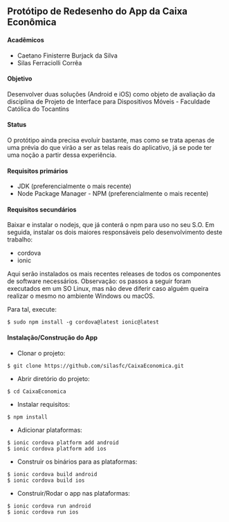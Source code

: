## Protótipo de Redesenho do App da Caixa Econômica

#### Acadêmicos

* Caetano Finisterre Burjack da Silva
* Silas Ferraciolli Corrêa

#### Objetivo

Desenvolver duas soluções (Android e iOS) como objeto de avaliação da disciplina de Projeto de Interface para Dispositivos Móveis - Faculdade Católica do Tocantins

#### Status

O protótipo ainda precisa evoluir bastante, mas como se trata apenas de uma prévia do que virão a ser as telas reais do aplicativo, já se pode ter uma noção a partir dessa experiência.

#### Requisitos primários

* JDK (preferencialmente o mais recente)
* Node Package Manager - NPM (preferencialmente o mais recente)

#### Requisitos secundários

Baixar e instalar o nodejs, que já conterá o npm para uso no seu S.O. Em seguida, instalar os dois maiores responsáveis pelo desenvolvimento deste trabalho:

* cordova
* ionic

Aqui serão instalados os mais recentes releases de todos os componentes de software necessários.
Observação: os passos a seguir foram executados em um SO Linux, mas não deve diferir caso alguém queira realizar o mesmo no ambiente Windows ou macOS.

Para tal, execute:

```
$ sudo npm install -g cordova@latest ionic@latest
```

#### Instalação/Construção do App

* Clonar o projeto:
```
$ git clone https://github.com/silasfc/CaixaEconomica.git
```

* Abrir diretório do projeto:
```
$ cd CaixaEconomica
```

* Instalar requisitos:
```
$ npm install
```

* Adicionar plataformas:
```
$ ionic cordova platform add android
$ ionic cordova platform add ios
```

* Construir os binários para as plataformas:
```
$ ionic cordova build android
$ ionic cordova build ios
```

* Construir/Rodar o app nas plataformas:
```
$ ionic cordova run android
$ ionic cordova run ios
```
